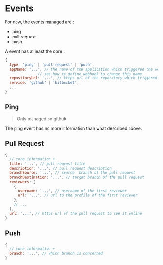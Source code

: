 # Events

For now, the events managed are :

* ping
* pull request
* push

A event has at least the core :

```javascript
{
  type: 'ping' | 'pull-request' | 'push',
  appName: '...', // the name of the application which triggered the webhook
               // see how to define webhook to change this name
  repositoryUrl: '...', // https url of the repository which triggered the webhook
  service: 'github' | 'bitbucket',
  ...
}

```

## Ping

> Only managed on github

The ping event has no more information than what described above.


## Pull Request

```javascript
{
  // core information +
  title: '...', // pull request title
  description: '...', // pull request description
  branchSource: '...', // source  branch of the pull request
  branchDestination: '...', // target branch of the pull request
  reviewers: [
    {
      username: '...', // username of the first reviewer
      url: '...', // url to the profile of the first reviewer
    },
    // ...
  ],
  url: '...', // https url of the pull request to see it online
}
```

## Push

```javascript
{
  // core information +
  branch: '...', // which branch is concerned
}
```
